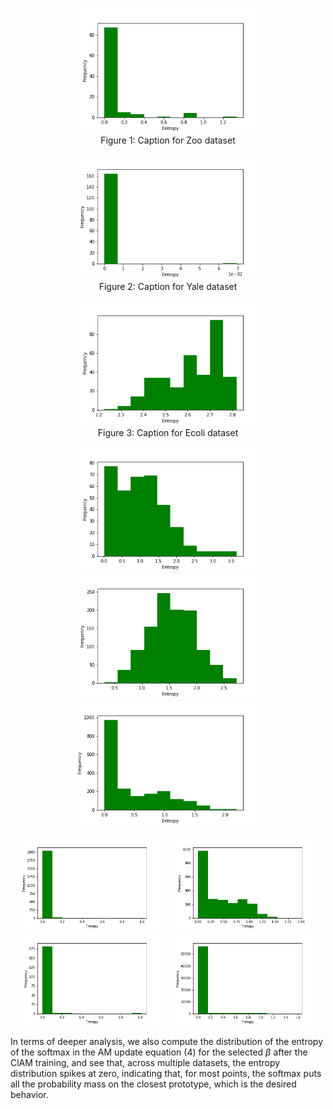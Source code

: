 <div align="center">
  <figure>
    <img src="zoo.csv.png" title="Zoo" height="200px" hspace="10">
    <figcaption style="text-align:center;">Figure 1: Caption for Zoo dataset</figcaption>
  </figure>
  <figure>
    <img src="Yale.mat.png" title="Yale" height="200px" hspace="10">
    <figcaption style="text-align:center;">Figure 2: Caption for Yale dataset</figcaption>
  </figure>
  <figure>
    <img src="ecoli.data.png" title="Ecoli" height="200px" hspace="10">
    <figcaption style="text-align:center;">Figure 3: Caption for Ecoli dataset</figcaption>
  </figure>
</div>

<!-- <p align="center">
  <img src="zoo.csv.png" title="Zoo" height="200px" hspace="10">
  <img src="Yale.mat.png" title="Yale" height="200px" hspace="10">
  <img src="ecoli.data.png" title="Ecoli" height="200px" hspace="10">
</p> -->

<p align="center">
  <img src="movement_libras.csv.png" height="200px" hspace="10">
  <img src="mp_exp.txt.png" height="200px" hspace="10">
  <img src="usps.t.png" height="200px" hspace="10">
</p>

<p align="center">
  <img src="ctg.txt.png" height="150px" hspace="10">
  <img src="segment.dat.png" height="150px" hspace="10">
  <img src="GCM.csv.png" height="150px" hspace="10">
  <img src="fmnist.csv.png" height="150px" hspace="10">
</p>

In terms of deeper analysis, we also compute the distribution of the entropy of the softmax in the AM update equation (4) for the selected $\beta$ after the ClAM training, and see that, across multiple datasets, the entropy distribution spikes at zero, indicating that, for most points, the softmax puts all the probability mass on the closest prototype, which is the desired behavior.
